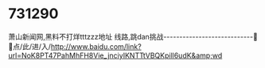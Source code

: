 # 731290
萧山新闻网,黑料不打烊tttzzz地址 线路,跳dan挑战----------------------------🌭🌭点/此/进/入/http://www.baidu.com/link?url=NoK8PT47PahMhFH8Vie_jnciyIKNTTtVBQKpill6udK&amp;wd
